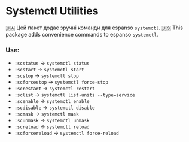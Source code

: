 # Systemctl Utilities

🇺🇦 Цей пакет додає зручні команди для espanso `systemctl`.
🇺🇸 This package adds convenience commands to espanso `systemctl`.

### Use:
- `:scstatus` → `systemctl status`
- `:scstart` → `systemctl start`
- `:scstop` → `systemctl stop`
- `:scforcestop` → `systemctl force-stop`
- `:screstart` → `systemctl restart`
- `:sclist` → `systemctl list-units --type=service`
- `:scenable` → `systemctl enable`
- `:scdisable` → `systemctl disable`
- `:scmask` → `systemctl mask`
- `:scunmask` → `systemctl unmask`
- `:screload` → `systemctl reload`
- `:scforcereload` → `systemctl force-reload`
